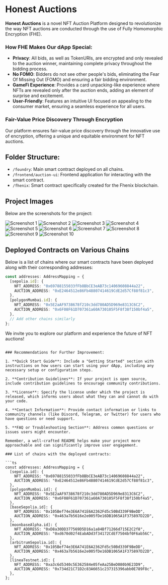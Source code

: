 
# Honest Auctions

**Honest Auctions** is a novel NFT Auction Platform designed to revolutionize the way NFT auctions are conducted through the use of Fully Homomorphic Encryption (FHE).

### How FHE Makes Our dApp Special:

- **Privacy**: All bids, as well as TokenURIs, are encrypted and only revealed to the auction winner, maintaining complete privacy throughout the bidding process.
- **No FOMO**: Bidders do not see other people's bids, eliminating the Fear Of Missing Out (FOMO) and ensuring a fair bidding environment.
- **GameFi Experience**: Provides a card unpacking-like experience where NFTs are revealed only after the auction ends, adding an element of surprise and excitement.
- **User-Friendly**: Features an intuitive UI focused on appealing to the consumer market, ensuring a seamless experience for all users.

### Fair-Value Price Discovery Through Encryption

Our platform ensures fair-value price discovery through the innovative use of encryption, offering a unique and equitable environment for NFT auctions.

## Folder Structure:

- `/foundry`: Main smart contract deployed on all chains.
- `/frontend/auction-ui`: Frontend application for interacting with the smart contract.
- `/fhenix`: Smart contract specifically created for the Fhenix blockchain.

## Project Images

Below are the screenshots for the project:

![Screenshot 1](./images/Screenshot%202024-03-02%20at%2008.54.12.png)
![Screenshot 2](./images/Screenshot%202024-03-02%20at%2008.54.18.png)
![Screenshot 3](./images/Screenshot%202024-03-02%20at%2008.54.25.png)
![Screenshot 4](./images/Screenshot%202024-03-02%20at%2008.54.31.png)
![Screenshot 5](./images/Screenshot%202024-03-02%20at%2008.54.40.png)
![Screenshot 6](./images/Screenshot%202024-03-02%20at%2008.55.34.png)
![Screenshot 7](./images/Screenshot%202024-03-02%20at%2008.55.43.png)
![Screenshot 8](./images/Screenshot%202024-03-02%20at%2008.54.47.png)
![Screenshot 9](./images/Screenshot%202024-03-02%20at%2008.55.52.png)
![Screenshot 10](./images/Screenshot%202024-03-02%20at%2008.55.59.png)

## Deployed Contracts on Various Chains

Below is a list of chains where our smart contracts have been deployed along with their corresponding addresses:

```typescript
const addresses: AddressMapping = {
  [sepolia.id]: {
    NFT_ADDRESS: "0x69788155033fFb8BbCE3eAB73c14069608844a22",
    AUCTION_ADDRESS: "0xE2464512e86Fb48807414619CdE2d57Cf88f81c3",
  },
  [polygonMumbai.id]: {
    NFT_ADDRESS: "0x5E2aAF9738678f210c3dd780AD5D969e8313C6C2",
    AUCTION_ADDRESS: "0x6F08F61D707361a60A730105F5F8f38f150bf4a5",
  },
  // Add other chains similarly
};
```

We invite you to explore our platform and experience the future of NFT auctions!
```

### Recommendations for Further Improvement:

1. **Quick Start Guide**: Include a "Getting Started" section with instructions on how users can start using your dApp, including any necessary setup or configuration steps.

2. **Contribution Guidelines**: If your project is open source, include contribution guidelines to encourage community contributions.

3. **License**: Specify the license under which the project is released, which informs users about what they can and cannot do with your code.

4. **Contact Information**: Provide contact information or links to community channels (like Discord, Telegram, or Twitter) for users who have questions or need support.

5. **FAQ or Troubleshooting Section**: Address common questions or issues users might encounter.

Remember, a well-crafted README helps make your project more approachable and can significantly improve user engagement.

### List of chains with the deployed contracts:

```ts
const addresses: AddressMapping = {
  [sepolia.id]: {
    NFT_ADDRESS: "0x69788155033fFb8BbCE3eAB73c14069608844a22",
    AUCTION_ADDRESS: "0xE2464512e86Fb48807414619CdE2d57Cf88f81c3",
  },
  [polygonMumbai.id]: {
    NFT_ADDRESS: "0x5E2aAF9738678f210c3dd780AD5D969e8313C6C2",
    AUCTION_ADDRESS: "0x6F08F61D707361a60A730105F5F8f38f150bf4a5",
  },
  [baseSepolia.id]: {
    NFT_ADDRESS: "0x105Bef74e3E6A741E6A2362Fd5c50Bd339F9BeDD",
    AUCTION_ADDRESS: "0x463a7b5616e2e005fDe16DB1065A1F375897D22D",
  },
  [moonbaseAlpha.id]: {
    NFT_ADDRESS: "0xD8a30DD377569D5D16a1a84Bf71266d715E2C2f8",
    AUCTION_ADDRESS: "0xd670d02f4EabADd3f34172CdEf7504bf0F6ab56C",
  },
  [arbitrumSepolia.id]: {
    NFT_ADDRESS: "0x105Bef74e3E6A741E6A2362Fd5c50Bd339F9BeDD",
    AUCTION_ADDRESS: "0x463a7b5616e2e005fDe16DB1065A1F375897D22D",
  },
  [lineaTestnet.id]: {
    NFT_ADDRESS: "0xa3c6d5340c5E362584e05feAa25BeD080b9E23D9",
    AUCTION_ADDRESS: "0x734d21C71D2c83A6651c237315396abb0E789F8c",
  },
};
```